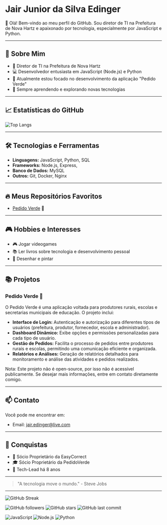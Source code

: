 # Jair Junior da Silva Edinger

👋 Olá! Bem-vindo ao meu perfil do GitHub. Sou diretor de TI na Prefeitura de Nova Hartz e apaixonado por tecnologia, especialmente por JavaScript e Python.

---

## 🚀 Sobre Mim

- 💼 Diretor de TI na Prefeitura de Nova Hartz
- 💻 Desenvolvedor entusiasta em JavaScript (Node.js) e Python
- 🌱 Atualmente estou focado no desenvolvimento da aplicação "Pedido Verde"
- 🔭 Sempre aprendendo e explorando novas tecnologias

---

## 📈 Estatísticas do GitHub

![Top Langs](https://github-readme-stats.vercel.app/api/top-langs/?username=jairnhzedinger&layout=compact&theme=radical)

---

## 🛠 Tecnologias e Ferramentas

- **Linguagens:** JavaScript, Python, SQL
- **Frameworks:** Node.js, Express,
- **Banco de Dados:** MySQL
- **Outros:** Git, Docker, Nginx

---

## 🔥 Meus Repositórios Favoritos

- [Pedido Verde](https://github.com/jairnhzedinger/pedido-verde) 🌿

---

## 🎮 Hobbies e Interesses

- 🎮 Jogar videogames
- 📚 Ler livros sobre tecnologia e desenvolvimento pessoal
- 🎨 Desenhar e pintar

---

## 📚 Projetos

### Pedido Verde 🌿

O Pedido Verde é uma aplicação voltada para produtores rurais, escolas e secretarias municipais de educação. O projeto inclui:

- **Interface de Login:** Autenticação e autorização para diferentes tipos de usuários (prefeitura, produtor, fornecedor, escola e administrador).
- **Dashboard Dinâmico:** Exibe opções e permissões personalizadas para cada tipo de usuário.
- **Gestão de Pedidos:** Facilita o processo de pedidos entre produtores rurais e escolas, permitindo uma comunicação eficiente e organizada.
- **Relatórios e Análises:** Geração de relatórios detalhados para monitoramento e análise das atividades e pedidos realizados.

Nota: Este projeto não é open-source, por isso não é acessível publicamente. Se desejar mais informações, entre em contato diretamente comigo.




---

## 📫 Contato

Você pode me encontrar em:

- Email: [jair.edinger@live.com](mailto:jair.edinger@live.com)
---

## 🎉 Conquistas

- 🥇 Sócio Proprietário da EasyCorrect
- 🎓 Sócio Proprietário da PedidoVerde
- 🏅 Tech-Lead há 8 anos

---

> "A tecnologia move o mundo." - Steve Jobs

---

![GitHub Streak](https://github-readme-streak-stats.herokuapp.com/?user=jairnhzedinger&theme=radical)

![GitHub followers](https://img.shields.io/github/followers/jairnhzedinger?label=Follow&style=social)
![GitHub stars](https://img.shields.io/github/stars/jairnhzedinger?affiliations=OWNER%2CCOLLABORATOR&style=social)
![GitHub last commit](https://img.shields.io/github/last-commit/jairnhzedinger/pedido-verde)

![JavaScript](https://img.shields.io/badge/JavaScript-ES2024-yellow)
![Node.js](https://img.shields.io/badge/Node.js-v20.0.0-green)
![Python](https://img.shields.io/badge/Python-3.11-blue)
